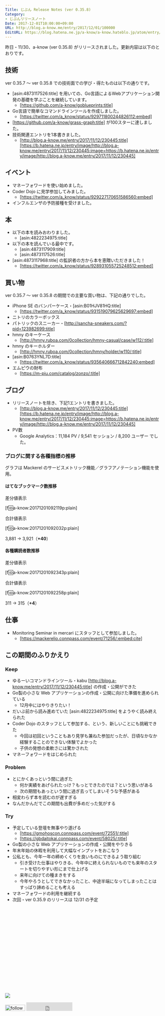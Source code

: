 ```yaml
---
Title: じぶん Release Notes (ver 0.35.8)
Category:
- じぶんリリースノート
Date: 2017-12-01T10:00:00+09:00
URL: http://blog.a-know.me/entry/2017/12/01/100000
EditURL: https://blog.hatena.ne.jp/a-know/a-know.hateblo.jp/atom/entry/8599973812322542457
---
```


昨日・11/30、a-know (ver 0.35.8) がリリースされました。更新内容は以下のとおりです。


<!-- more -->


## 技術
ver 0.35.7 〜 ver 0.35.8 での技術面での学び・得たものは以下の通りです。

* [asin:4873117526:title] を用いての、Go言語によるWebアプリケーション開発の基礎を学ぶことを継続しています。
    * [https://github.com/a-know/goblueprints:title]
* Go言語で簡単なコマンドラインツールを作成しました。
    * [https://twitter.com/a_know/status/929711800244826112:embed]
* [https://github.com/a-know/grass-graph:title] が100スターに達しました。
* 技術関連エントリを1本書きました。
    * [http://blog.a-know.me/entry/2017/11/12/230445:title][https://b.hatena.ne.jp/entry/image/http://blog.a-know.me/entry/2017/11/12/230445:image=https://b.hatena.ne.jp/entry/image/http://blog.a-know.me/entry/2017/11/12/230445]

## イベント
* マネーフォワードを使い始めました。
* Coder Dojo に見学参加してみました。
    * [https://twitter.com/a_know/status/929227170651586560:embed]
* インフルエンザの予防接種を受けました。


## 本
* 以下の本を読みおわりました。
    * [asin:4822234975:title]
* 以下の本を読んでいる最中です。
    * [asin:4873117909:title]
    * [asin:4873117526:title]
* [asin:4873117968:title] の監訳者の方から本を恵贈いただきました！
    * [https://twitter.com/a_know/status/928931055725248512:embed]




## 買い物
ver 0.35.7 〜 ver 0.35.8 の期間での主要な買い物は、下記の通りでした。

* iPhone SE のバンパーケース・[asin:B01HJV81HQ:title]
    * [https://twitter.com/a_know/status/931519079625629697:embed]
* ニトリのカラーボックス
* パトリックのスニーカー・[http://sancha-sneakers.com/?pid=123982699:title]
* hmny のキーケース
    * [http://hmny.ruboa.com/0collection/hmny-casual/case/w112/:title]
* hmny のキーホルダー
    * [http://hmny.ruboa.com/0collection/hmny/holder/w110/:title]
* [asin:B0763YNL7D:title]
    * [https://twitter.com/a_know/status/935640666712842240:embed]
* エムピウの財布
    * [https://m-piu.com/catalog/zonzo/:title]



## ブログ
* リリースノートを除き、下記1エントリを書きました。
    * [http://blog.a-know.me/entry/2017/11/12/230445:title][https://b.hatena.ne.jp/entry/image/http://blog.a-know.me/entry/2017/11/12/230445:image=https://b.hatena.ne.jp/entry/image/http://blog.a-know.me/entry/2017/11/12/230445]
* PV数
    * Google Analytics：11,184 PV / 9,541 セッション / 8,200 ユーザー でした。


### ブログに関する各種指標の推移

グラフは Mackerel のサービスメトリック機能／グラフアノテーション機能を使用。

#### はてなブックマーク数推移

差分値表示

[f:id:a-know:20171201092119p:plain]

合計値表示

[f:id:a-know:20171201092032p:plain]

3,881 → 3,921（<b>+40</b>）


#### 各種購読者数推移

差分値表示

[f:id:a-know:20171201092343p:plain]

合計値表示

[f:id:a-know:20171201092258p:plain]


311 → 315（<b>+4</b>）


## 仕事
* Monitoring Seminar in mercari にスタッフとして参加しました。
    * [https://mackerelio.connpass.com/event/71256/:embed:cite]





## この期間のふりかえり
### Keep
- ゆるーいコマンドラインツール・kabu [http://blog.a-know.me/entry/2017/11/12/230445:title] の作成・公開ができた
- Go製の小さな Web アプリケーションの作成・公開に向けた準備を進められている
    - 12月中にはやりきりたい！
- だいぶ前から読み進めていた [asin:4822234975:title] をようやく読み終えられた
- Coder Dojo のスタッフとして参加する、という、新しいことにも挑戦できた
    - 今回は初回ということもあり見学も兼ねた参加だったが、日頃なかなか経験することのできない体験でよかった
    - 子供の発想の柔軟さには驚かされた
- マネーフォワードをはじめられた

### Problem
- とにかくあっという間に過ぎた
    - 何か実績をあげられたっけ？もっとできたのでは？という思いがある
    - 次の期間もあっという間に過ぎ去ってしまいそうな予感がある
- 相変わらず本を読むのが遅すぎる
- なんだかんだでこの期間も出費が多めだった気がする

### Try
- 予定している登壇を無事やり遂げる
    - [https://gmohoscon.connpass.com/event/72551/:title]
    - [https://gbdaitokai.connpass.com/event/58025/:title]
- Go製の小さな Web アプリケーションの作成・公開をやりきる
- 年末年始の休暇を利用して大幅なインプットをおこなう
- 公私とも、今年一年の締めくくりを良いものにできるよう取り組む
    - 引き受けた仕事はやりきる、今年中に終えられないものでも来年のスタートを切りやすい形にまで仕上げる
    - 来年に向けての種まきをする
    - 今年やろうとしてできなかったこと、中途半端になってしまったことはすっぱり諦めることも考える
- マネーフォワードの利用を継続する
- 次回・ver 0.35.9 のリリースは 12/31 の予定



<div>
<br>
<script async src="//pagead2.googlesyndication.com/pagead/js/adsbygoogle.js"></script>
<!-- article-bottom2 -->
<ins class="adsbygoogle"
     style="display:inline-block;width:300px;height:250px"
     data-ad-client="ca-pub-3463034538369189"
     data-ad-slot="5274552934"></ins>
<script>
(adsbygoogle = window.adsbygoogle || []).push({});
</script>

<a href="http://bit.ly/grass-graph" target='blank' rel="nofollow"><img src="https://cdn-ak.f.st-hatena.com/images/fotolife/a/a-know/20170405/20170405220342.png"></a>
<br>
</div>

<div>
<a href='http://cloud.feedly.com/#subscription%2Ffeed%2Fhttp%3A%2F%2Fblog.a-know.me%2Ffeed'  target='blank'><img id='feedlyFollow' src='http://s3.feedly.com/img/follows/feedly-follow-rectangle-volume-small_2x.png' alt='follow us in feedly' width='65' height='20'></a>



<iframe src="http://blog.hatena.ne.jp/a-know/a-know.hateblo.jp/subscribe/iframe" allowtransparency="true" frameborder="0" scrolling="no" width="150" height="28"></iframe>
</div>

